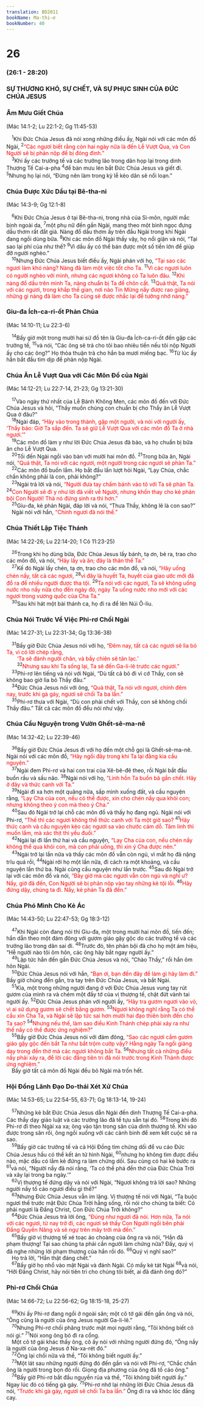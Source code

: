 ```yaml
---
translation: BD2011
bookName: Ma-thi-ơ 
bookNumber: 40
---
```


<div class="title"><h1>26</h1><h3>(26:1 - 28:20)</h3><h3>SỰ THƯƠNG KHÓ, SỰ CHẾT, VÀ SỰ PHỤC SINH CỦA ÐỨC CHÚA JESUS</h3><h3>Âm Mưu Giết Chúa</h3><p>(Mác 14:1-2; Lu 22:1-2; Gg 11:45-53)</p></div>
<span class="verse mat_26_1"> <sup>1</sup>Khi Ðức Chúa Jesus đã nói xong những điều ấy, Ngài nói với các môn đồ Ngài, </span>
<span class="verse mat_26_2"><sup>2</sup><font color="red">“Các ngươi biết rằng còn hai ngày nữa là đến Lễ Vượt Qua, và Con Người sẽ bị phản nộp để bị đóng đinh.”</font><br/></span>
<span class="verse mat_26_3"> <sup>3</sup>Khi ấy các trưởng tế và các trưởng lão trong dân họp lại trong dinh Thượng Tế Cai-a-pha </span>
<span class="verse mat_26_4"><sup>4</sup>để bàn mưu lén bắt Ðức Chúa Jesus và giết đi. </span>
<span class="verse mat_26_5"><sup>5</sup>Nhưng họ lại nói, “Ðừng nên làm trong kỳ lễ kẻo dân sẽ nổi loạn.”<br/></span>
<div class="title"><h3>Chúa Ðược Xức Dầu tại Bê-tha-ni</h3><p>(Mác 14:3-9; Gg 12:1-8)</p></div>
<span class="verse mat_26_6"> <sup>6</sup>Khi Ðức Chúa Jesus ở tại Bê-tha-ni, trong nhà của Si-môn, người mắc bịnh ngoài da, </span>
<span class="verse mat_26_7"><sup>7</sup>một phụ nữ đến gần Ngài, mang theo một bình ngọc đựng dầu thơm rất đắt giá. Nàng đổ dầu thơm ấy trên đầu Ngài trong khi Ngài đang ngồi dùng bữa. </span>
<span class="verse mat_26_8"><sup>8</sup>Khi các môn đồ Ngài thấy vậy, họ nổi giận và nói, “Tại sao lại phí của như thế? </span>
<span class="verse mat_26_9"><sup>9</sup>Vì dầu ấy có thể bán được một số tiền lớn để giúp đỡ người nghèo.”<br/></span>
<span class="verse mat_26_10"> <sup>10</sup>Nhưng Ðức Chúa Jesus biết điều ấy, Ngài phán với họ, <font color="red">“Tại sao các ngươi làm khó nàng? Nàng đã làm một việc tốt cho Ta. </font></span>
<span class="verse mat_26_11"><sup>11</sup><font color="red">Vì các ngươi luôn có người nghèo với mình, nhưng các ngươi không có Ta luôn đâu. </font></span>
<span class="verse mat_26_12"><sup>12</sup><font color="red">Khi nàng đổ dầu trên mình Ta, nàng chuẩn bị Ta để chôn cất. </font></span>
<span class="verse mat_26_13"><sup>13</sup><font color="red">Quả thật, Ta nói với các ngươi, trong khắp thế gian, nơi nào Tin Mừng nầy được rao giảng, những gì nàng đã làm cho Ta cũng sẽ được nhắc lại để tưởng nhớ nàng.”</font><br/></span>
<div class="title"><h3>Giu-đa Ích-ca-ri-ốt Phản Chúa</h3><p>(Mác 14:10-11; Lu 22:3-6)</p></div>
<span class="verse mat_26_14"> <sup>14</sup>Bấy giờ một trong mười hai sứ đồ tên là Giu-đa Ích-ca-ri-ốt đến gặp các trưởng tế, </span>
<span class="verse mat_26_15"><sup>15</sup>và nói, “Các ông sẽ trả cho tôi bao nhiêu tiền nếu tôi nộp Người ấy cho các ông?” Họ thỏa thuận trả cho hắn ba mươi miếng bạc. </span>
<span class="verse mat_26_16"><sup>16</sup>Từ lúc ấy hắn bắt đầu tìm dịp để phản nộp Ngài.<br/></span>
<div class="title"><h3>Chúa Ăn Lễ Vượt Qua với Các Môn Ðồ của Ngài</h3><p>(Mác 14:12-21; Lu 22:7-14, 21-23; Gg 13:21-30)</p></div>
<span class="verse mat_26_17"> <sup>17</sup>Vào ngày thứ nhất của Lễ Bánh Không Men, các môn đồ đến với Ðức Chúa Jesus và hỏi, “Thầy muốn chúng con chuẩn bị cho Thầy ăn Lễ Vượt Qua ở đâu?”<br/></span>
<span class="verse mat_26_18"> <sup>18</sup>Ngài đáp, <font color="red">“Hãy vào trong thành, gặp một người, và nói với người ấy, ‘Thầy bảo: Giờ Ta sắp đến. Ta sẽ giữ Lễ Vượt Qua với các môn đồ Ta ở nhà ngươi.’”</font><br/></span>
<span class="verse mat_26_19"> <sup>19</sup>Các môn đồ làm y như lời Ðức Chúa Jesus đã bảo, và họ chuẩn bị bữa ăn cho Lễ Vượt Qua.<br/></span>
<span class="verse mat_26_20"> <sup>20</sup>Tối đến Ngài ngồi vào bàn với mười hai môn đồ. </span>
<span class="verse mat_26_21"><sup>21</sup>Trong bữa ăn, Ngài nói, <font color="red">“Quả thật, Ta nói với các ngươi, một người trong các ngươi sẽ phản Ta.”</font><br/></span>
<span class="verse mat_26_22"> <sup>22</sup>Các môn đồ buồn lắm. Họ bắt đầu lần lượt hỏi Ngài, “Lạy Chúa, chắc chắn không phải là con, phải không?”<br/></span>
<span class="verse mat_26_23"> <sup>23</sup>Ngài trả lời và nói, <font color="red">“Người đưa tay chấm bánh vào tô với Ta sẽ phản Ta. </font></span>
<span class="verse mat_26_24"><sup>24</sup><font color="red">Con Người sẽ đi y như lời đã viết về Người, nhưng khốn thay cho kẻ phản bội Con Người! Thà nó đừng sinh ra thì hơn.”</font><br/></span>
<span class="verse mat_26_25"> <sup>25</sup>Giu-đa, kẻ phản Ngài, đáp lời và nói, “Thưa Thầy, không lẽ là con sao?”<br/> Ngài nói với hắn, <font color="red">“Chính ngươi đã nói thế.”</font><br/></span>
<div class="title"><h3>Chúa Thiết Lập Tiệc Thánh</h3><p>(Mác 14:22-26; Lu 22:14-20; 1 Cô 11:23-25)</p></div>
<span class="verse mat_26_26"> <sup>26</sup>Trong khi họ dùng bữa, Ðức Chúa Jesus lấy bánh, tạ ơn, bẻ ra, trao cho các môn đồ, và nói, <font color="red">“Hãy lấy và ăn; đây là thân thể Ta.”</font><br/></span>
<span class="verse mat_26_27"> <sup>27</sup>Kế đó Ngài lấy chén, tạ ơn, trao cho các môn đồ, và nói, <font color="red">“Hãy uống chén nầy, tất cả các ngươi, </font></span>
<span class="verse mat_26_28"><sup>28</sup><font color="red">vì đây là huyết Ta, huyết của giao ước mới đã đổ ra để nhiều người được tha tội. </font></span>
<span class="verse mat_26_29"><sup>29</sup><font color="red">Ta nói với các ngươi, Ta sẽ không uống nước nho nầy nữa cho đến ngày đó, ngày Ta uống nước nho mới với các ngươi trong vương quốc của Cha Ta.”</font><br/></span>
<span class="verse mat_26_30"> <sup>30</sup>Sau khi hát một bài thánh ca, họ đi ra để lên Núi Ô-liu.<br/></span>
<div class="title"><h3>Chúa Nói Trước Về Việc Phi-rơ Chối Ngài</h3><p>(Mác 14:27-31; Lu 22:31-34; Gg 13:36-38)</p></div>
<span class="verse mat_26_31"> <sup>31</sup>Bấy giờ Ðức Chúa Jesus nói với họ, <font color="red">“Ðêm nay, tất cả các ngươi sẽ lìa bỏ Ta, vì có lời chép rằng,</font><br/>  <font color="red">‘Ta sẽ đánh người chăn, và bầy chiên sẽ tản lạc.’ </font><br/></span>
<span class="verse mat_26_32">  <sup>32</sup><font color="red">Nhưng sau khi Ta sống lại, Ta sẽ đến Ga-li-lê trước các ngươi.”</font><br/></span>
<span class="verse mat_26_33"> <sup>33</sup>Phi-rơ lên tiếng và nói với Ngài, “Dù tất cả bỏ đi vì cớ Thầy, con sẽ không bao giờ lìa bỏ Thầy đâu.”<br/></span>
<span class="verse mat_26_34"> <sup>34</sup>Ðức Chúa Jesus nói với ông, <font color="red">“Quả thật, Ta nói với ngươi, chính đêm nay, trước khi gà gáy, ngươi sẽ chối Ta ba lần.”</font><br/></span>
<span class="verse mat_26_35"> <sup>35</sup>Phi-rơ thưa với Ngài, “Dù con phải chết với Thầy, con sẽ không chối Thầy đâu.” Tất cả các môn đồ đều nói như vậy.<br/></span>
<div class="title"><h3>Chúa Cầu Nguyện trong Vườn Ghết-sê-ma-nê</h3><p>(Mác 14:32-42; Lu 22:39-46)</p></div>
<span class="verse mat_26_36"> <sup>36</sup>Bấy giờ Ðức Chúa Jesus đi với họ đến một chỗ gọi là Ghết-sê-ma-nê. Ngài nói với các môn đồ, <font color="red">“Hãy ngồi đây trong khi Ta lại đằng kia cầu nguyện.”</font><br/></span>
<span class="verse mat_26_37"> <sup>37</sup>Ngài đem Phi-rơ và hai con trai của Xê-bê-đê theo, rồi Ngài bắt đầu buồn rầu và sầu não. </span>
<span class="verse mat_26_38"><sup>38</sup>Ngài nói với họ, <font color="red">“Linh hồn Ta buồn bã gần chết. Hãy ở đây và thức canh với Ta.”</font><br/></span>
<span class="verse mat_26_39"> <sup>39</sup>Ngài đi xa hơn một quãng nữa, sấp mình xuống đất, và cầu nguyện rằng, <font color="red">“Lạy Cha của con, nếu có thể được, xin cho chén nầy qua khỏi con; nhưng không theo ý con mà theo ý Cha.”</font><br/></span>
<span class="verse mat_26_40"> <sup>40</sup>Sau đó Ngài trở lại chỗ các môn đồ và thấy họ đang ngủ. Ngài nói với Phi-rơ, <font color="red">“Thế thì các ngươi không thể thức canh với Ta một giờ sao? </font></span>
<span class="verse mat_26_41"><sup>41</sup><font color="red">Hãy thức canh và cầu nguyện kẻo các ngươi sa vào chước cám dỗ. Tâm linh thì muốn lắm, mà xác thịt thì yếu đuối.”</font><br/></span>
<span class="verse mat_26_42"> <sup>42</sup>Ngài lại đi lần thứ hai và cầu nguyện, <font color="red">“Lạy Cha của con, nếu chén nầy không thể qua khỏi con, mà con phải uống, thì xin ý Cha được nên.”</font><br/></span>
<span class="verse mat_26_43"> <sup>43</sup>Ngài trở lại lần nữa và thấy các môn đồ vẫn còn ngủ, vì mắt họ đã nặng trĩu quá rồi, </span>
<span class="verse mat_26_44"><sup>44</sup>Ngài rời họ một lần nữa, đi cách ra một khoảng, và cầu nguyện lần thứ ba. Ngài cũng cầu nguyện như lần trước. </span>
<span class="verse mat_26_45"><sup>45</sup>Sau đó Ngài trở lại với các môn đồ và nói, <font color="red">“Bây giờ mà các ngươi vẫn còn ngủ và nghỉ ư? Nầy, giờ đã đến, Con Người sẽ bị phản nộp vào tay những kẻ tội lỗi. </font></span>
<span class="verse mat_26_46"><sup>46</sup><font color="red">Hãy đứng dậy, chúng ta đi. Nầy, kẻ phản Ta đã đến.”</font><br/></span>
<div class="title"><h3>Chúa Phó Mình Cho Kẻ Ác</h3><p>(Mác 14:43-50; Lu 22:47-53; Gg 18:3-12)</p></div>
<span class="verse mat_26_47"> <sup>47</sup>Khi Ngài còn đang nói thì Giu-đa, một trong mười hai môn đồ, tiến đến; hắn dẫn theo một đám đông với gươm giáo gậy gộc do các trưởng tế và các trưởng lão trong dân sai đi. </span>
<span class="verse mat_26_48"><sup>48</sup>Trước đó, tên phản bội đã cho họ một ám hiệu, “Hễ người nào tôi ôm hôn, các ông hãy bắt ngay người ấy.”<br/></span>
<span class="verse mat_26_49"> <sup>49</sup>Lập tức hắn đến gần Ðức Chúa Jesus và nói, “Chào Thầy,” rồi hắn ôm hôn Ngài.<br/></span>
<span class="verse mat_26_50"> <sup>50</sup>Ðức Chúa Jesus nói với hắn, <font color="red">“Bạn ơi, bạn đến đây để làm gì hãy làm đi.” </font>Bấy giờ chúng đến gần, tra tay trên Ðức Chúa Jesus, và bắt Ngài.<br/></span>
<span class="verse mat_26_51"> <sup>51</sup>Kìa, một trong những người đang ở với Ðức Chúa Jesus vung tay rút gươm của mình ra và chém một đầy tớ của vị thượng tế, chặt đứt vành tai người ấy. </span>
<span class="verse mat_26_52"><sup>52</sup>Ðức Chúa Jesus phán với người ấy, <font color="red">“Hãy tra gươm ngươi vào vỏ, vì ai sử dụng gươm sẽ chết bằng gươm. </font></span>
<span class="verse mat_26_53"><sup>53</sup><font color="red">Ngươi không nghĩ rằng Ta có thể cầu xin Cha Ta, và Ngài sẽ lập tức sai hơn mười hai đạo thiên binh đến cho Ta sao? </font></span>
<span class="verse mat_26_54"><sup>54</sup><font color="red">Nhưng nếu thế, làm sao điều Kinh Thánh chép phải xảy ra như thế nầy có thể được ứng nghiệm?”</font><br/></span>
<span class="verse mat_26_55"> <sup>55</sup>Bấy giờ Ðức Chúa Jesus nói với đám đông, <font color="red">“Sao các ngươi cầm gươm giáo gậy gộc đến bắt Ta như bắt trộm cướp vậy? Hằng ngày Ta ngồi giảng dạy trong đền thờ mà các ngươi không bắt Ta. </font></span>
<span class="verse mat_26_56"><sup>56</sup><font color="red">Nhưng tất cả những điều nầy phải xảy ra, để lời các đấng tiên tri đã nói trước trong Kinh Thánh được ứng nghiệm.”</font><br/> Bấy giờ tất cả môn đồ Ngài đều bỏ Ngài mà trốn hết.<br/></span>
<div class="title"><h3>Hội Ðồng Lãnh Ðạo Do-thái Xét Xử Chúa</h3><p>(Mác 14:53-65; Lu 22:54-55, 63-71; Gg 18:13-14, 19-24)</p></div>
<span class="verse mat_26_57"> <sup>57</sup>Những kẻ bắt Ðức Chúa Jesus dẫn Ngài đến dinh Thượng Tế Cai-a-pha. Các thầy dạy giáo luật và các trưởng lão đã tề tựu sẵn tại đó. </span>
<span class="verse mat_26_58"><sup>58</sup>Trong khi đó Phi-rơ đi theo Ngài xa xa; ông vào tận trong sân của dinh thượng tế. Khi vào được trong sân rồi, ông ngồi xuống với các cảnh binh để xem kết cuộc sẽ ra sao.<br/></span>
<span class="verse mat_26_59"> <sup>59</sup>Bấy giờ các trưởng tế và cả Hội Ðồng tìm chứng dối để vu cáo Ðức Chúa Jesus hầu có thể kết án tử hình Ngài, </span>
<span class="verse mat_26_60"><sup>60</sup>nhưng họ không tìm được điều nào, mặc dầu có lắm kẻ đứng ra làm chứng dối. Sau cùng có hai kẻ bước ra </span>
<span class="verse mat_26_61"><sup>61</sup>và nói, “Người nầy đã nói rằng, ‘Ta có thể phá đền thờ của Ðức Chúa Trời và xây lại trong ba ngày.’”<br/></span>
<span class="verse mat_26_62"> <sup>62</sup>Vị thượng tế đứng dậy và nói với Ngài, “Ngươi không trả lời sao? Những người nầy tố cáo ngươi điều gì thế?”<br/></span>
<span class="verse mat_26_63"> <sup>63</sup>Nhưng Ðức Chúa Jesus vẫn im lặng. Vị thượng tế nói với Ngài, “Ta buộc ngươi thề trước mặt Ðức Chúa Trời hằng sống, rồi nói cho chúng ta biết: Có phải ngươi là Ðấng Christ, Con Ðức Chúa Trời không?”<br/></span>
<span class="verse mat_26_64"> <sup>64</sup>Ðức Chúa Jesus trả lời ông, <font color="red">“Ðúng như ngươi đã nói. Hơn nữa, Ta nói với các ngươi, từ nay trở đi, các ngươi sẽ thấy Con Người ngồi bên phải Ðấng Quyền Năng và sẽ ngự trên mây trời mà đến.”</font><br/></span>
<span class="verse mat_26_65"> <sup>65</sup>Bấy giờ vị thượng tế xé toạc áo choàng của ông ra và nói, “Hắn đã phạm thượng! Tại sao chúng ta phải cần người làm chứng nữa? Ðấy, quý vị đã nghe những lời phạm thượng của hắn rồi đó. </span>
<span class="verse mat_26_66"><sup>66</sup>Quý vị nghĩ sao?”<br/> Họ trả lời, “Hắn thật đáng chết.”<br/></span>
<span class="verse mat_26_67"> <sup>67</sup>Bấy giờ họ nhổ vào mặt Ngài và đánh Ngài. Có mấy kẻ tát Ngài </span>
<span class="verse mat_26_68"><sup>68</sup>và nói, “Hỡi Ðấng Christ, hãy nói tiên tri cho chúng tôi biết, ai đã đánh ông đó?”<br/></span>
<div class="title"><h3>Phi-rơ Chối Chúa</h3><p>(Mác 14:66-72; Lu 22:56-62; Gg 18:15-18, 25-27)</p></div>
<span class="verse mat_26_69"> <sup>69</sup>Khi ấy Phi-rơ đang ngồi ở ngoài sân; một cô tớ gái đến gần ông và nói, “Ông cũng là người của ông Jesus người Ga-li-lê.”<br/></span>
<span class="verse mat_26_70"> <sup>70</sup>Nhưng Phi-rơ chối phăng trước mặt mọi người rằng, “Tôi không biết cô nói gì.” </span>
<span class="verse mat_26_71"><sup>71</sup>Nói xong ông bỏ đi ra cổng.<br/> Một cô tớ gái khác thấy ông, cô ấy nói với những người đứng đó, “Ông nầy là người của ông Jesus ở Na-xa-rét đó.”<br/></span>
<span class="verse mat_26_72"> <sup>72</sup>Ông lại chối nữa và thề, “Tôi không biết người ấy.”<br/></span>
<span class="verse mat_26_73"> <sup>73</sup>Một lát sau những người đứng đó đến gần và nói với Phi-rơ, “Chắc chắn ông là người trong bọn đó rồi. Giọng địa phương của ông đã tố cáo ông.”<br/></span>
<span class="verse mat_26_74"> <sup>74</sup>Bấy giờ Phi-rơ bắt đầu nguyền rủa và thề, “Tôi không biết người ấy.” Ngay lúc đó có tiếng gà gáy. </span>
<span class="verse mat_26_75"><sup>75</sup>Phi-rơ nhớ lại những lời Ðức Chúa Jesus đã nói, <font color="red">“Trước khi gà gáy, ngươi sẽ chối Ta ba lần.” </font>Ông đi ra và khóc lóc đắng cay.<br/></span>
